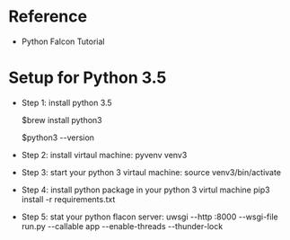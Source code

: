 # Reference
-   Python Falcon Tutorial
    
# Setup for Python 3.5

* Step 1: install python 3.5
    
    $brew install python3

    $python3 --version
    
* Step 2: install virtaul machine:
    pyvenv venv3

* Step 3: start your python 3 virtaul machine:
    source venv3/bin/activate

* Step 4: install python package in your python 3 virtul machine
    pip3 install  -r requirements.txt

* Step 5: stat your python flacon server:
    uwsgi --http :8000 --wsgi-file run.py --callable app --enable-threads  --thunder-lock
